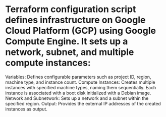# Terraform configuration script defines infrastructure on Google Cloud Platform (GCP) using Google Compute Engine. It sets up a network, subnet, and multiple compute instances:
Variables: Defines configurable parameters such as project ID, region, machine type, and instance count.
Compute Instances: Creates multiple instances with specified machine types, naming them sequentially. Each instance is associated with a boot disk initialized with a Debian image.
Network and Subnetwork: Sets up a network and a subnet within the specified region.
Output: Provides the external IP addresses of the created instances as output.

